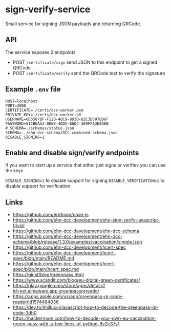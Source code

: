# sign-verify-service

Small service for signing JSON payloads and returning QRCode.

## API

The service exposes 2 endpoints

- POST `/certificate/sign` send JSON to this endpoint to get a signed QRCode
- POST `/certificate/verify` send the QRCode text to verify the signature

## Example `.env` file

```
HOST=localhost
PORT=3000
CERTIFICATE=./certs/dsc-worker.pem
PRIVATE_KEY=./certs/dsc-worker.p8
USERNAME=0D5587BF-F12B-4BC9-9D3D-B2C3D607BD6F
PASSWORD=51CB6AA3-0EBE-4DD5-B6DC-3E9FFA3E86EB
# SCHEMA=./schemas/status.json
SCHEMA=../ehn-dcc-schema/DCC.combined-schema.json
DISABLE_SIGNING=1
```

## Enable and disable sign/verify endpoints

If you want to start up a service that either just signs or verifies you can use the keys

`DISABLE_SIGNING=1` to disable support for signing
`DISABLE_VERIFICATION=1` to disable support for verification

## Links

- https://github.com/erdtman/cose-js
- https://github.com/ehn-dcc-development/ehn-sign-verify-javascript-trivial
- https://github.com/ehn-dcc-development/ehn-dcc-schema
- https://github.com/ehn-dcc-development/ehn-dcc-schema/blob/release/1.3.0/examples/vaccination/simple.json
- https://github.com/ehn-dcc-development/hcert-spec
- https://github.com/ehn-dcc-development/hcert-spec/blob/main/README.md
- https://github.com/ehn-dcc-development/hcert-spec/blob/main/hcert_spec.md
- https://gir.st/blog/greenpass.html
- https://www.scandit.com/blog/eu-digital-green-certificates/
- https://play.google.com/store/apps/details?id=net.almaware.app.greenpassqrreader
- https://apps.apple.com/us/app/greenpass-qr-code-reader/id1574484036
- https://dev.to/lmillucci/javascript-how-to-decode-the-greenpass-qr-code-3dh0
- https://hackernoon.com/how-to-decode-your-own-eu-vaccination-green-pass-with-a-few-lines-of-python-9v2c37s1
